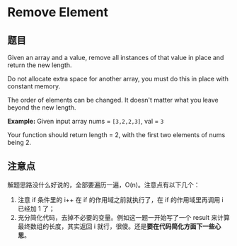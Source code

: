 # Remove Element

## 题目

Given an array and a value, remove all instances of that value in place and return the new length.

Do not allocate extra space for another array, you must do this in place with constant memory.

The order of elements can be changed. It doesn't matter what you leave beyond the new length.

**Example:**
Given input array nums = `[3,2,2,3]`, val = `3`

Your function should return length = 2, with the first two elements of nums being 2.

## 注意点

解题思路没什么好说的，全部要遍历一遍，O(n)。注意点有以下几个：

1. 注意 if 条件里的 i++ 在 if 的作用域之前就执行了，在 if 的作用域里再调用 i 已经加 1 了；
2. 充分简化代码，去掉不必要的变量。例如这一题一开始写了一个 result 来计算最终数组的长度，其实返回 i 就行，很傻。还是**要在代码简化方面下一些心思**。

